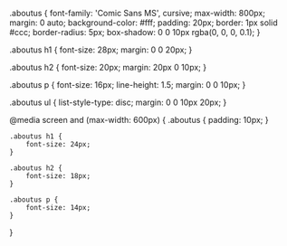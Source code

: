 .aboutus {
    font-family: 'Comic Sans MS', cursive;
    max-width: 800px;
    margin: 0 auto;
    background-color: #fff;
    padding: 20px;
    border: 1px solid #ccc;
    border-radius: 5px;
    box-shadow: 0 0 10px rgba(0, 0, 0, 0.1);
}

.aboutus h1 {
    font-size: 28px;
    margin: 0 0 20px;
}

.aboutus h2 {
    font-size: 20px;
    margin: 20px 0 10px;
}

.aboutus p {
    font-size: 16px;
    line-height: 1.5;
    margin: 0 0 10px;
}

.aboutus ul {
    list-style-type: disc;
    margin: 0 0 10px 20px;
}

@media screen and (max-width: 600px) {
    .aboutus {
        padding: 10px;
    }

    .aboutus h1 {
        font-size: 24px;
    }

    .aboutus h2 {
        font-size: 18px;
    }

    .aboutus p {
        font-size: 14px;
    }
}